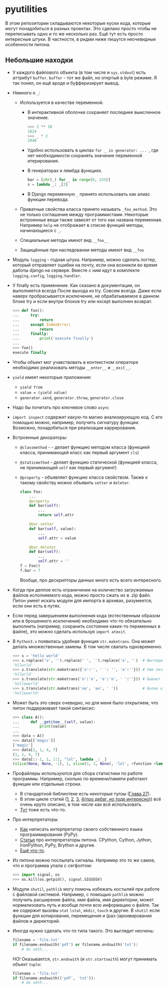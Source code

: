 # pyutilities
В этом репозитории складываются некоторые куски кода, которые могут
понадобиться в разных проектах. Это сделано просто чтобы не переписывать
одно и то же несколько раз.
Ещё тут есть просто интересные штуки. В частности, в ридми ниже пишутся
неочевидные особенности питона.

## Небольшие находки
  - У каждого файлового объекта (в том числе и `sys.stdout`) есть аттрибут `buffer`.
    `buffer` - тот же файл, но откртый в byte режиме. Я так понял, он ещё вроде
    и буфферизирует вывод.

  - Немного о `_`:
    * Используется в качестве переменной.
      - В интерактивной оболочке сохраняет последнее выисленное значение.
        ```python
        >>> 2 ** 10
        1024
        >>> _ * 2
        2048
        ```

      - Удобно использовать в циклах `for _ in generator: ... `, где нет
        необходимости сохранять значение переменной итерирования.

      - В генераторах и лямбда функциях.
        ```python
        bar = [chr(_) for _ in range(0, 255)]
        s = lambda _: _[3]
        ```

      - В Django переменную `_` принято использовать как алиас функции перевода.

    * Приватные свойства класса принято называть `_foo_method`. Это не только
      соглашение между программистами. Некоторые встроенные вещи также зависят от
      того как названа переменная. Например `help` не отображает в списке функций
      методы, начинающиеся с `_`.

    * Специальные методы имеют вид `__foo__`

    * Защищённые при наследовании методы имеют вид `__foo`

  - Модуль `logging` - годная штука. Например, можно сделать логгер, который
    отправляет ошибки на почту, если она возникли во время даботы django на
    сервере. Вместе с ним идут в комплекте `logging.config`, `logging.handler`.

  - У finally есть применение. Как сказано в документации, он выполняется всегда
    После выхода из try. Совсем всегда. Даже если наверх пробрасывается
    исключение, не обрабатываемое в данном блоке try и если внутри блоков try или
    except выполнен возврат.
    ```python
    >>> def foo():
    ...     try:
    ...         return
    ...     except IndexError:
    ...         return
    ...     finally:
    ...         print('execute finally')
    ...
    >>> foo()
    execute finally
    ```

  - Чтобы объект мог учавствовать в контекстном операторе необходимо реализовать
    методы `__enter__` и `__exit__`.

  - `yield` имеет некоторые приложения:
    * `yield from`
    * `value = (yield value)`
    * `generator.send`, `generator.throw`, `generator.close`

  - Надо бы почитать про ключевое слово `async`

  - `import inspect` содержит какую-то магию анализирующую код. С его помощью
    можно, например, получить сигнатуру функции. Возможно, понадобиться при
    реализации каррирования.

  - Встроенные декораторы:
    * `@classmethod` - - делает функцию методом класса (функцией класса,
      принимающей класс как первый аргумент `cls`)

    * `@staticmethod` - делает функцию статической (функцией класса, не
      принимающей `self` как первый аргумент)

    * `@property` - объявляет функцию класса свойством. Также к такому
      свойству можно объявить `setter` и `deleter`.
      ```python
      class Foo:
          ...
          @property
          def bar(self):
              ...
              return self.attr

          @bar.setter
          def bar(self, value):
              ...
              self.attr = value

          @bar.deleter
          def bar(self):
              ...
              self.attr = ''
      f = Foo()
      f.bar = 7
      ```
      Вообще, про дескрипторы данных много есть всего интересного.

  - Когда при деплое есть ограничение на количество загружаемых файлов
    исполняемого кода, можно просто сжать их в .zip файл. Питон умеет искать
    модули для импорта в архивах, разумеется, если они есть в путях.

  - Если перед завершением выполнения кода (естественным образом или в
    брошенного исключения) необходимо что-то обязательно выполнить (например,
    сохранить состояние каких-то переменных в файле), это можно сделать используя
    `import atexit`.

  - В `Python3.x` появилась удобная функция `str.maketrans`. Она может делать
    множественные замены. В том числе свапать одновременно.
    ```python
    >>> s = 'hello world'
    >>> s.replace('o', '').replace(' ', '').replace('e', '')  # Выглядит неочень
    'hllwrld'
    >>> s.translate(str.maketrans({'o':'', ' ': '', 'e':''})) # Уже лечше
    'hllwrld'
    >>> s.translate(str.maketrans('o':'e', 'e':'o', ' ':''})) # Бывает незаменимо без костылей
    'hollewerld'
    >>> s.translate(str.maketrans('oe', 'eo', ' '))           # Более короткий вариант записи
    'hollewerld'
    ```

  - Может быть это сверх очевидно, но для меня было открытием, что питон поддерживает
    такой синтаксис:
    ```python
    >>> class A():
    ...     def __getitem__(self, value):
    ...         print(value)
    ...
    >>> data = A()
    >>> data[['magic']]
    ['magic']
    >>> data[1, 1, 4, 7]
    (1, 1, 4, 7)
    >>> data[::-1, 1, 1:1, "lol", lambda _: _]
    (slice(None, None, -1), 1, slice(1, 1, None), 'lol', <function <lambda> at 0x7f95a619cea0>)
    ```

  - Профайлеры используются для сбора статистики по работе программы. Например, сколько по времени/памяти работают
    функции или отдельные строки.
    * В стандартной библиотеке есть некоторые тулзы ([Глава 27](https://docs.python.org/3.6/library/profile.html)). 
    * В этом цикле статей 
    ([1](https://habrahabr.ru/company/mailru/blog/201594/),
    [2](https://habrahabr.ru/company/mailru/blog/201778/),
    [3](https://habrahabr.ru/company/mailru/blog/202832/),
    [4(про дебаг, но тоде интересно)](https://habrahabr.ru/company/mailru/blog/205426/))
    всё очень круто описано, в том числе как всё использовать
    * [Тут](https://www.huyng.com/posts/python-performance-analysis) тоже есть что-то.

  - Про интерпретаторы
    * [Как]( https://m.habrahabr.ru/post/124418/) написать интерпретатор своего собственного языка программирования (PyPy).
    * [Статья](https://m.habrahabr.ru/post/209812/) про интерпретаторы питона.
      CPython, Cython, Jython, IronPython, PyPy, Brython и другие.
    * [Ещё что-то](http://www.opennet.ru/opennews/art.shtml?num=31482).

  - Из питона можно послылать сигналы.
    Например это то же самое, что и программа упала с сегфолтом:
    ```python
    >>> import signal, os
    >>> os.kill(os.getpid(), signal.SIGSEGV)
    ```

  - Модули `shutil`, `pathlib` могу помочь избежать костылей при работе с
    файловой системой. Например, с помощью `pathlib` можно получить расширение
    файла, имя файла, имя директории, может нормализовать путь и вообще почти
    всю информацию о файле.  Так же содержит вызовы `stat` `lstat`, `mkdir`,
    `touch` и другие. В `shutil` если функции для копирования, перемещения и
    (раз-)архивирования файлов и директорий.

  - Иногда нужно сделать что-то типа такого. Это выглядит неочень:
    ```python
    filename = 'file.txt'
    if filename.endswith('pdf') or filename.endswith('txt'):
        # do smth...
    ```
    НО! Оказывается, `str.endswith` (и `str.startswith`) могут принимать
    объект `tuple`:
    ```python
    filename = 'file.txt'
    if filename.endswith(('pdf', 'txt')):
        # do smth...
    ```
